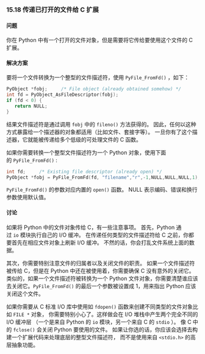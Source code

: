### 15.18 传递已打开的文件给 C 扩展

#### 问题

你在 Python 中有一个打开的文件对象，但是需要将它传给要使用这个文件的 C 扩展。

#### 解决方案

要将一个文件转换为一个整型的文件描述符，使用 `PyFile_FromFd()` ，如下：

```c++
PyObject *fobj;     /* File object (already obtained somehow) */
int fd = PyObject_AsFileDescriptor(fobj);
if (fd < 0) {
   return NULL;
}
```

结果文件描述符是通过调用 `fobj` 中的 `fileno()` 方法获得的。 因此，任何以这种方式暴露给一个描述器的对象都适用（比如文件、套接字等）。 一旦你有了这个描述器，它就能被传递给多个低级的可处理文件的 C 函数。

如果你需要转换一个整型文件描述符为一个 Python 对象，使用下面的 `PyFile_FromFd()` :

```c++
int fd;     /* Existing file descriptor (already open) */
PyObject *fobj = PyFile_FromFd(fd, "filename","r",-1,NULL,NULL,NULL,1);
```

`PyFile_FromFd()` 的参数对应内置的 `open()` 函数。 NULL 表示编码、错误和换行参数使用默认值。

#### 讨论

如果将 Python 中的文件对象传给 C，有一些注意事项。 首先，Python 通过 `io` 模块执行自己的 I/O 缓冲。 在传递任何类型的文件描述符给 C 之前，你都要首先在相应文件对象上刷新 I/O 缓冲。 不然的话，你会打乱文件系统上面的数据。

其次，你需要特别注意文件的归属者以及关闭文件的职责。 如果一个文件描述符被传给 C，但是在 Python 中还在被使用着，你需要确保 C 没有意外的关闭它。 类似的，如果一个文件描述符被转换为一个 Python 文件对象，你需要清楚谁应该去关闭它。`PyFile_FromFd()` 的最后一个参数被设置成 1，用来指出 Python 应该关闭这个文件。

如果你需要从 C 标准 I/O 库中使用如 `fdopen()` 函数来创建不同类型的文件对象比如 `FILE *` 对象， 你需要特别小心了。这样做会在 I/O 堆栈中产生两个完全不同的 I/O 缓冲层 （一个是来自 Python 的 `io` 模块，另一个来自 C 的 `stdio` ）。 像 C 中的 `fclose()` 会关闭 Python 要使用的文件。 如果让你选的话，你应该会选择去构建一个扩展代码来处理底层的整型文件描述符， 而不是使用来自 `<stdio.h>` 的高层抽象功能。